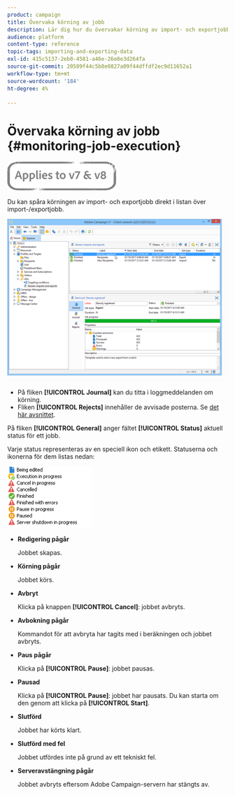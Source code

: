 ```yaml
---
product: campaign
title: Övervaka körning av jobb
description: Lär dig hur du övervakar körning av import- och exportjobb.
audience: platform
content-type: reference
topic-tags: importing-and-exporting-data
exl-id: 415c5137-2eb0-4581-a46e-26e8e3d264fa
source-git-commit: 20509f44c5b8e0827a09f44dffdf2ec9d11652a1
workflow-type: tm+mt
source-wordcount: '184'
ht-degree: 4%

---
```


# Övervaka körning av jobb {#monitoring-job-execution}

![](../../assets/common.svg)

Du kan spåra körningen av import- och exportjobb direkt i listan över import-/exportjobb.

![](assets/s_ncs_user_export_list_and_details.png)

* På fliken **[!UICONTROL Journal]** kan du titta i loggmeddelanden om körning.
* Fliken **[!UICONTROL Rejects]** innehåller de avvisade posterna. Se [det här avsnittet](../../platform/using/executing-import-jobs.md#behavior-in-the-event-of-an-error).

På fliken **[!UICONTROL General]** anger fältet **[!UICONTROL Status]** aktuell status för ett jobb.

Varje status representeras av en speciell ikon och etikett. Statuserna och ikonerna för dem listas nedan:

![](assets/s_ncs_user_export_status.png)

* **Redigering pågår**

   Jobbet skapas.

* **Körning pågår**

   Jobbet körs.

* **Avbryt**

   Klicka på knappen **[!UICONTROL Cancel]**: jobbet avbryts.

* **Avbokning pågår**

   Kommandot för att avbryta har tagits med i beräkningen och jobbet avbryts.

* **Paus pågår**

   Klicka på **[!UICONTROL Pause]**: jobbet pausas.

* **Pausad**

   Klicka på **[!UICONTROL Pause]**: jobbet har pausats. Du kan starta om den genom att klicka på **[!UICONTROL Start]**.

* **Slutförd**

   Jobbet har körts klart.

* **Slutförd med fel**

   Jobbet utfördes inte på grund av ett tekniskt fel.

* **Serveravstängning pågår**

   Jobbet avbryts eftersom Adobe Campaign-servern har stängts av.

